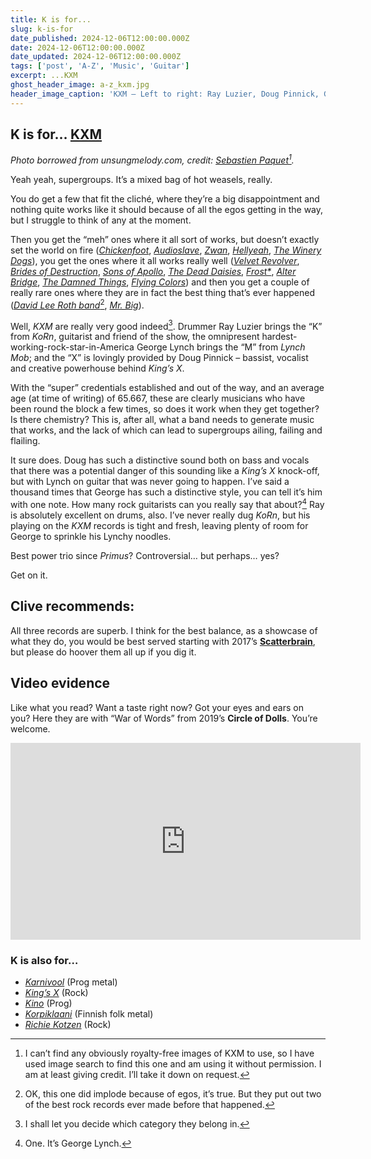 ```yaml
---
title: K is for...
slug: k-is-for
date_published: 2024-12-06T12:00:00.000Z
date: 2024-12-06T12:00:00.000Z
date_updated: 2024-12-06T12:00:00.000Z
tags: ['post', 'A-Z', 'Music', 'Guitar']
excerpt: ...KXM
ghost_header_image: a-z_kxm.jpg
header_image_caption: 'KXM – Left to right: Ray Luzier, Doug Pinnick, George Lynch. Photo by Sebastien Paquet.'
---
```


## K is for… [KXM](https://www.ratpakrecordsamerica.com/kxm)

*Photo borrowed from unsungmelody.com, credit: [Sebastien Paquet](https://www.sebastienpaquet.net/)[^photo].*

Yeah yeah, supergroups. It’s a mixed bag of hot weasels, really. 

You do get a few that fit the cliché, where they’re a big disappointment and nothing quite works like it should because of all the egos getting in the way, but I struggle to think of any at the moment.

Then you get the “meh” ones where it all sort of works, but doesn’t exactly set the world on fire (*[Chickenfoot](http://www.chickenfoot.us/)*, *[Audioslave](https://en.wikipedia.org/wiki/Audioslave)*, *[Zwan](https://en.wikipedia.org/wiki/Zwan)*, *[Hellyeah](https://en.wikipedia.org/wiki/Hellyeah)*, *[The Winery Dogs](https://en.wikipedia.org/wiki/The_Winery_Dogs)*), you get the ones where it all works really well (*[Velvet Revolver](https://en.wikipedia.org/wiki/Velvet_Revolver)*, *[Brides of Destruction](https://en.wikipedia.org/wiki/Brides_of_Destruction)*, *[Sons of Apollo](http://www.sonsofapollo.com/)*, *[The Dead Daisies](https://thedeaddaisies.com/)*, *[Frost\*](http://www.frostmusic.net/)*, *[Alter Bridge](https://alterbridge.com/)*, *[The Damned Things](https://en.wikipedia.org/wiki/The_Damned_Things)*, *[Flying Colors](http://flyingcolorsmusic.com/)*) and then you get a couple of really rare ones where they are in fact the best thing that’s ever happened (*[David Lee Roth band](https://en.wikipedia.org/wiki/The_David_Lee_Roth_Band)*[^egos], *[Mr. Big](http://www.mrbigsite.com/)*).

Well, *KXM* are really very good indeed[^category]. Drummer Ray Luzier brings the “K” from *KoRn*, guitarist and friend of the show, the omnipresent hardest-working-rock-star-in-America George Lynch brings the “M” from *Lynch Mob*; and the “X” is lovingly provided by Doug Pinnick – bassist, vocalist and creative powerhouse behind *King’s X*.

With the “super” credentials established and out of the way, and an average age (at time of writing) of 65.667, these are clearly musicians who have been round the block a few times, so does it work when they get together? Is there chemistry? This is, after all, what a band needs to generate music that works, and the lack of which can lead to supergroups ailing, failing and flailing.

It sure does. Doug has such a distinctive sound both on bass and vocals that there was a potential danger of this sounding like a *King’s X* knock-off, but with Lynch on guitar that was never going to happen. I’ve said a thousand times that George has such a distinctive style, you can tell it’s him with one note. How many rock guitarists can you really say that about?[^george] Ray is absolutely excellent on drums, also. I’ve never really dug *KoRn*, but his playing on the *KXM* records is tight and fresh, leaving plenty of room for George to sprinkle his Lynchy noodles.

Best power trio since *Primus*? Controversial… but perhaps… yes? 

Get on it.

## Clive recommends:

All three records are superb. I think for the best balance, as a showcase of what they do, you would be best served starting with 2017’s **[Scatterbrain](https://www.amazon.co.uk/Scatterbrain-Kxm/dp/B01MS4B61P)**, but please do hoover them all up if you dig it.

## Video evidence

Like what you read? Want a taste right now? Got your eyes and ears on you? Here they are with “War of Words” from 2019’s **Circle of Dolls**. You’re welcome.

<iframe width="560" height="315" src="https://www.youtube-nocookie.com/embed/YAhExetws2Q?si=W-kq2eyBLyFEge3U" title="YouTube video player" frameborder="0" allow="accelerometer; autoplay; clipboard-write; encrypted-media; gyroscope; picture-in-picture; web-share" referrerpolicy="strict-origin-when-cross-origin" allowfullscreen></iframe>

### K is also for…

- *[Karnivool](https://karnivool.com.au/)* (Prog metal)
- *[King’s X](https://kingsxrocks.com/)* (Rock)
- *[Kino](https://en.wikipedia.org/wiki/Kino_(British_band))* (Prog)
- *[Korpiklaani](https://korpiklaani.com/)* (Finnish folk metal)
- *[Richie Kotzen](http://richiekotzen.com/)* (Rock)

[^photo]: I can’t find any obviously royalty-free images of KXM to use, so I have used image search to find this one and am using it without permission. I am at least giving credit. I’ll take it down on request.
[^category]: I shall let you decide which category they belong in.
[^george]: One. It’s George Lynch.
[^egos]: OK, this one did implode because of egos, it’s true. But they put out two of the best rock records ever made before that happened.